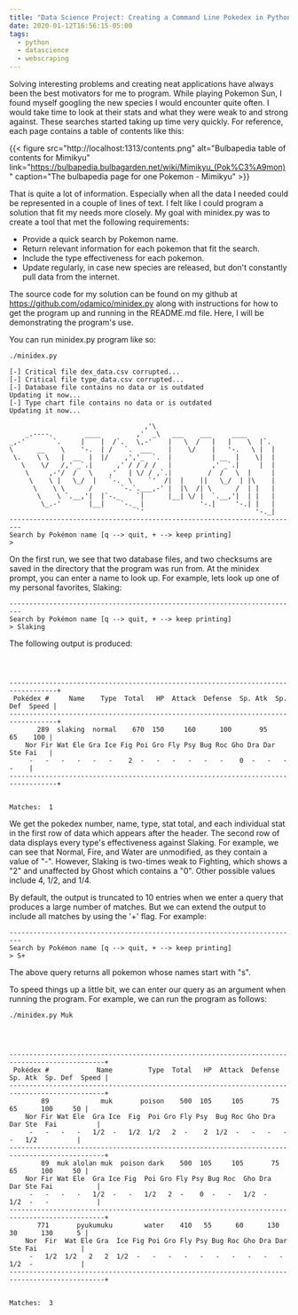 ```yaml
---
title: "Data Science Project: Creating a Command Line Pokedex in Python3"
date: 2020-01-12T16:56:15-05:00
tags: 
  - python
  - datascience
  - webscraping
---
```


Solving interesting problems and creating neat applications have always been the best 
motivators for me to program. While playing Pokemon Sun, I found myself
googling the new species I would encounter quite often. I would take time to 
look at their stats and what they were weak to and strong against. These searches started 
taking up time very quickly. For reference, each page contains a table of contents like this:  

{{< figure src="http://localhost:1313/contents.png" alt="Bulbapedia table of contents for Mimikyu" link="https://bulbapedia.bulbagarden.net/wiki/Mimikyu_(Pok%C3%A9mon)" caption="The bulbapedia page for one Pokemon - Mimikyu" >}}

That is quite a lot of information. Especially when all the data I needed could be represented
in a couple of lines of text. I felt like I could program a solution that fit my needs more
closely. My goal with minidex.py was to create a tool that met the following requirements:

* Provide a quick search by Pokemon name.
* Return relevant information for each pokemon that fit the search.
* Include the type effectiveness for each pokemon.
* Update regularly, in case new species are released, but don't constantly pull data from the internet. 

The source code for my solution can be found on my github at https://github.com/odamico/minidex.py along
with instructions for how to get the program up and running in the README.md file. Here, I will
be demonstrating the program's use.
 
You can run minidex.py program like so:

```sh
./minidex.py
```
```
[-] Critical file dex_data.csv corrupted...
[-] Critical file type_data.csv corrupted...
[-] Database file contains no data or is outdated
Updating it now...
[-] Type chart file contains no data or is outdated
Updating it now...

                                  ,'\
    _.----.        ____         ,'  _\   ___    ___     ____
_,-'       `.     |    |  /`.   \,-'    |   \  /   |   |    \  |`.
\      __    \    '-.  | /   `.  ___    |    \/    |   '-.   \ |  |
 \.    \ \   |  __  |  |/    ,','_  `.  |          | __  |    \|  |
   \    \/   /,' _`.|      ,' / / / /   |          ,' _`.|     |  |
    \     ,-'/  /   \    ,'   | \/ / ,`.|         /  /   \  |     |
     \    \ |   \_/  |   `-.  \    `'  /|  |    ||   \_/  | |\    |
      \    \ \      /       `-.`.___,-' |  |\  /| \      /  | |   |
       \    \ `.__,'|  |`-._    `|      |__| \/ |  `.__,'|  | |   |
        \_.-'       |__|    `-._ |              '-.|     '-.| |   |
                                `'                            '-._|
-------------------------------------------------------------------------
Search by Pokémon name [q --> quit, + --> keep printing]
> 
```
On the first run, we see that two database files, and two checksums are saved in 
the directory that the program was run from. At the minidex prompt, you can enter
a name to look up. For example, lets look up one of my personal favorites, Slaking:
```
-------------------------------------------------------------------------
Search by Pokémon name [q --> quit, + --> keep printing]
> Slaking
```
The following output is produced: 
```



----------------------------------------------------------------------------------+
 Pokédex #     Name    Type  Total   HP  Attack  Defense  Sp. Atk  Sp. Def  Speed |
----------------------------------------------------------------------------------+
       289  slaking  normal    670  150     160      100       95       65    100 |
	Nor Fir Wat Ele Gra Ice Fig Poi Gro Fly Psy Bug Roc Gho Dra Dar Ste Fai   |
	 -   -   -   -   -   -    2  -   -   -   -   -   -    0  -   -   -   -    |
----------------------------------------------------------------------------------+


Matches:  1
```

We get the pokedex number, name, type, stat total, and each individual stat in the first row
of data which appears after the header. The second row of data displays every type's effectiveness against Slaking. For example, 
we can see that Normal, Fire, and Water are unmodified, as they contain a value of "-". However, 
Slaking is two-times weak to Fighting, which shows a "2" and unaffected by Ghost which contains a "0".
Other possible values include 4, 1/2, and 1/4.

By default, the output is truncated to 10 entries when we enter a query that produces a large number
of matches. But we can extend the output to include all matches by using the '+' flag. For example: 

```
-------------------------------------------------------------------------
Search by Pokémon name [q --> quit, + --> keep printing]
> S+
```
The above query returns all pokemon whose names start with "s".

To speed things up a little bit, we can enter our query as an argument when running the 
program. For example, we can run the program as follows:

```sh
./minidex.py Muk
```
```



----------------------------------------------------------------------------------------------+
 Pokédex #            Name         Type  Total   HP  Attack  Defense  Sp. Atk  Sp. Def  Speed |
----------------------------------------------------------------------------------------------+
        89             muk       poison    500  105     105       75       65      100     50 |
	Nor Fir Wat Ele  Gra Ice  Fig  Poi Gro Fly Psy  Bug Roc Gho Dra Dar Ste  Fai          |
	 -   -   -   -   1/2  -   1/2  1/2   2  -    2  1/2  -   -   -   -   -   1/2          |
----------------------------------------------------------------------------------------------+
        89  muk alolan muk  poison dark    500  105     105       75       65      100     50 |
	Nor Fir Wat Ele  Gra Ice Fig  Poi Gro Fly Psy Bug Roc  Gho Dra  Dar Ste Fai           |
	 -   -   -   -   1/2  -   -   1/2   2  -    0  -   -   1/2  -   1/2  -   -            |
----------------------------------------------------------------------------------------------+
       771       pyukumuku        water    410   55      60      130       30      130      5 |
	Nor  Fir  Wat Ele Gra  Ice Fig Poi Gro Fly Psy Bug Roc Gho Dra Dar  Ste Fai           |
	 -   1/2  1/2   2   2  1/2  -   -   -   -   -   -   -   -   -   -   1/2  -            |
----------------------------------------------------------------------------------------------+


Matches:  3
```
